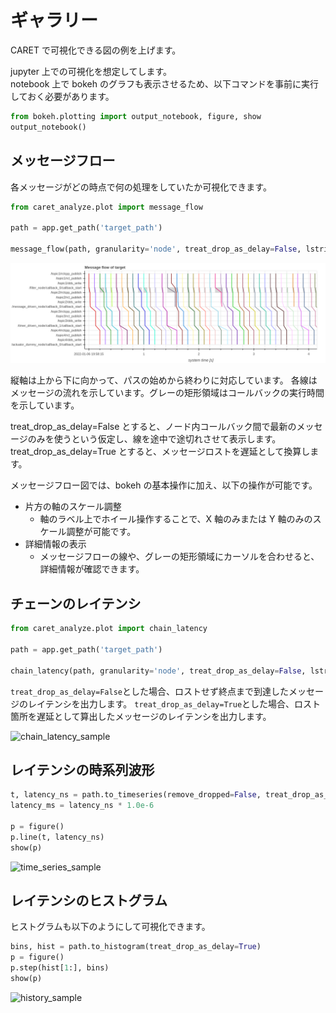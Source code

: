 # ギャラリー

CARET で可視化できる図の例を上げます。

jupyter 上での可視化を想定してします。  
notebook 上で bokeh のグラフも表示させるため、以下コマンドを事前に実行しておく必要があります。

```python
from bokeh.plotting import output_notebook, figure, show
output_notebook()
```

## メッセージフロー

各メッセージがどの時点で何の処理をしていたか可視化できます。

```python
from caret_analyze.plot import message_flow

path = app.get_path('target_path')

message_flow(path, granularity='node', treat_drop_as_delay=False, lstrip_s=1, rstrip_s=1)
```

![message_flow](../imgs/message_flow_sample.png)

縦軸は上から下に向かって、パスの始めから終わりに対応しています。
各線はメッセージの流れを示しています。グレーの矩形領域はコールバックの実行時間を示しています。

treat_drop_as_delay=False とすると、ノード内コールバック間で最新のメッセージのみを使うという仮定し、線を途中で途切れさせて表示します。
treat_drop_as_delay=True とすると、メッセージロストを遅延として換算します。

メッセージフロー図では、bokeh の基本操作に加え、以下の操作が可能です。

- 片方の軸のスケール調整
  - 軸のラベル上でホイール操作することで、X 軸のみまたは Y 軸のみのスケール調整が可能です。
- 詳細情報の表示
  - メッセージフローの線や、グレーの矩形領域にカーソルを合わせると、詳細情報が確認できます。

## チェーンのレイテンシ

```python
from caret_analyze.plot import chain_latency

path = app.get_path('target_path')

chain_latency(path, granularity='node', treat_drop_as_delay=False, lstrip_s=1, rstrip_s=1)
```

`treat_drop_as_delay=False`とした場合、ロストせず終点まで到達したメッセージのレイテンシを出力します。
`treat_drop_as_delay=True`とした場合、ロスト箇所を遅延として算出したメッセージのレイテンシを出力します。

![chain_latency_sample](../imgs/chain_latency_sample.png)

## レイテンシの時系列波形

```python
t, latency_ns = path.to_timeseries(remove_dropped=False, treat_drop_as_delay=True)
latency_ms = latency_ns * 1.0e-6

p = figure()
p.line(t, latency_ns)
show(p)
```

![time_series_sample](../imgs/time_series_sample.png)

## レイテンシのヒストグラム

ヒストグラムも以下のようにして可視化できます。

```python
bins, hist = path.to_histogram(treat_drop_as_delay=True)
p = figure()
p.step(hist[1:], bins)
show(p)
```

![history_sample](../imgs/history_sample.png)
